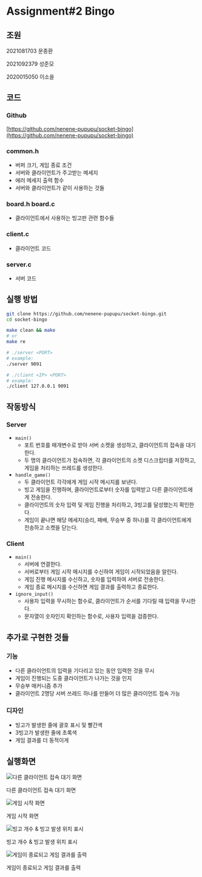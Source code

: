 # Assignment#2 Bingo

## 조원

2021081703 문종환

2021092379 성준모

2020015050 이소을

## 코드

### Github

[https://github.com/nenene-pupupu/socket-bingo](https://github.com/nenene-pupupu/socket-bingo)

### common.h

- 버퍼 크기, 게임 종료 조건
- 서버와 클라이언트가 주고받는 메세지
- 에러 메세지 출력 함수
- 서버와 클라이언트가 같이 사용하는 것들

### board.h board.c

- 클라이언트에서 사용하는 빙고판 관련 함수들

### client.c

- 클라이언트 코드

### server.c

- 서버 코드

## 실행 방법

```bash
git clone https://github.com/nenene-pupupu/socket-bingo.git
cd socket-bingo
```

```bash
make clean && make
# or
make re
```

```bash
# ./server <PORT>
# example:
./server 9091
```

```bash
# ./client <IP> <PORT>
# example:
./client 127.0.0.1 9091
```

## 작동방식

### Server

- `main()`
  - 포트 번호를 매개변수로 받아 서버 소켓을 생성하고, 클라이언트의 접속을 대기한다.
  - 두 명의 클라이언트가 접속하면, 각 클라이언트의 소켓 디스크립터를 저장하고, 게임을 처리하는 쓰레드를 생성한다.
- `handle_game()`
  - 두 클라이언트 각각에게 게임 시작 메시지를 보낸다.
  - 빙고 게임을 진행하며, 클라이언트로부터 숫자를 입력받고 다른 클라이언트에게 전송한다.
  - 클라이언트의 숫자 입력 및 게임 진행을 처리하고, 3빙고를 달성했는지 확인한다.
  - 게임이 끝나면 해당 메세지(승리, 패배, 무승부 중 하나)를 각 클라이언트에게 전송하고 소켓을 닫는다.

### **Client**

- `main()`
  - 서버에 연결한다.
  - 서버로부터 게임 시작 메시지를 수신하여 게임이 시작되었음을 알린다.
  - 게임 진행 메시지를 수신하고, 숫자를 입력하여 서버로 전송한다.
  - 게임 종료 메시지를 수신하면 게임 결과를 출력하고 종료한다.
- `ignore_input()`
  - 사용자 입력을 무시하는 함수로, 클라이언트가 순서를 기다릴 때 입력을 무시한다.
  - 문자열이 숫자인지 확인하는 함수로, 사용자 입력을 검증한다.

## 추가로 구현한 것들

### 기능

- 다른 클라이언트의 입력을 기다리고 있는 동안 입력한 것을 무시
- 게임이 진행되는 도중 클라이언트가 나가는 것을 인지
- 무승부 매커니즘 추가
- 클라이언트 2명당 서버 쓰레드 하나를 만들어 더 많은 클라이언트 접속 가능

### 디자인

- 빙고가 발생한 줄에 괄호 표시 및 빨간색
- 3빙고가 발생한 줄에 초록색
- 게임 결과를 더 동적이게

## 실행화면

![다른 클라이언트 접속 대기 화면](assets/images/Untitled.png)

다른 클라이언트 접속 대기 화면

![게임 시작 화면](assets/images/Untitled%201.png)

게임 시작 화면

![빙고 개수 & 빙고 발생 위치 표시](assets/images/Untitled%202.png)

빙고 개수 & 빙고 발생 위치 표시

![게임이 종료되고 게임 결과를 출력](assets/images/Untitled%203.png)

게임이 종료되고 게임 결과를 출력
